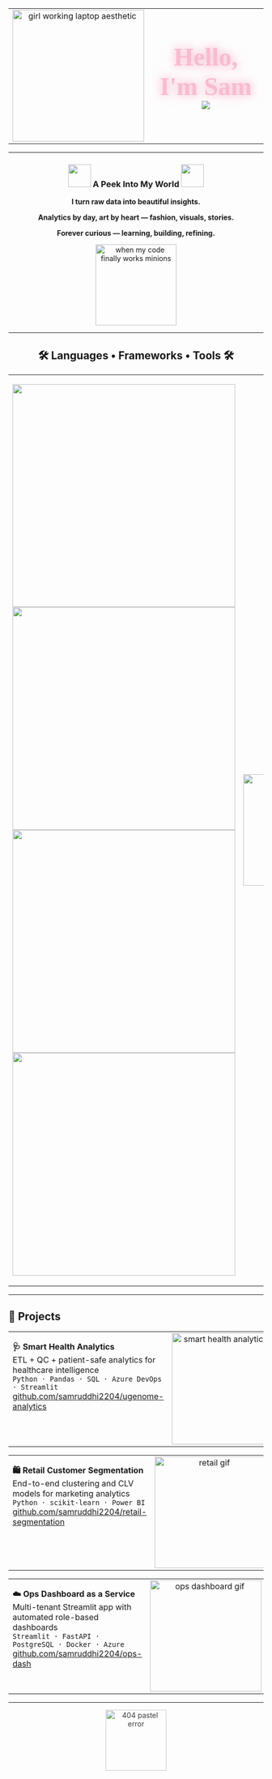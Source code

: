 <!-- 🌸 Samruddhi Wasnik – Final Soft Blush Edition GitHub README -->

<div align="center">

<table width="100%" style="border:none;">
<tr>
<td width="40%" align="center">
  <img src="https://media0.giphy.com/media/v1.Y2lkPWVjZjA1ZTQ3bTh1a2wwODB3N2U3eDduYzJ5ZXRrbHphNGRuMDNtdHB5M245cXBjNCZlcD12MV9naWZzX3JlbGF0ZWQmY3Q9Zw/S9RnJWRWoiRZlHgaHa/giphy.webp" width="260" alt="girl working laptop aesthetic"/>
</td>

<td width="60%" align="center" valign="middle">
  <h1 style="font-family:'Brush Script MT',cursive;font-size:50px;color:#F8BBD0;text-align:center;margin:0;text-shadow:0 0 15px rgba(248,187,208,0.9),0 0 25px rgba(248,187,208,0.6);">
    Hello, I'm Sam
  </h1>
  <img src="https://readme-typing-svg.herokuapp.com/?font=Plus+Jakarta+Sans&size=24&duration=4500&pause=800&color=E8A0BF&center=true&vCenter=true&width=720&lines=Data-driven+%7C+Design-minded+%7C+Always+curious;Turning+raw+data+into+stories+that+matter;Bridging+tech,+analytics,+and+fashion-tech+to+create+impact" />
</td>
</tr>
</table>

</div>

---

<h3 align="center">
  <img src="https://github.com/harshjuly12/harshjuly12/assets/112745312/39f604ab-0928-453b-b8af-ee382fdb48af" width="45">
  A Peek Into My World
  <img src="https://github.com/harshjuly12/harshjuly12/assets/112745312/39f604ab-0928-453b-b8af-ee382fdb48af" width="45">
</h3>

<p align="center"><b>I turn raw data into beautiful insights.</b></p>
<p align="center"><b>Analytics by day, art by heart — fashion, visuals, stories.</b></p>
<p align="center"><b>Forever curious — learning, building, refining.</b></p>

<p align="center">
  <img src="https://media.giphy.com/media/11vhCpFcD3um7m/giphy.gif" width="160" alt="when my code finally works minions"/>
</p>

---

<h2 align="center">🛠 Languages • Frameworks • Tools 🛠</h2>

<table align="center" style="border:none;">
<tr>
<td width="70%" align="center" valign="middle">

<!-- ✅ Clean 6-per-row icon layout -->
<img src="https://skillicons.dev/icons?i=python,js,ts,react,nodejs,express&perline=6" width="440"/><br>
<img src="https://skillicons.dev/icons?i=postgres,mysql,azure,aws,docker,git&perline=6" width="440"/><br>
<img src="https://skillicons.dev/icons?i=github,streamlit,flask,fastapi,pandas,html&perline=6" width="440"/><br>
<img src="https://skillicons.dev/icons?i=css,figma,vscode,powerbi,excel,jira&perline=6" width="440"/>

</td>

<td width="30%" align="center" valign="middle">
  <img src="https://media0.giphy.com/media/v1.Y2lkPWVjZjA1ZTQ3cG81YnZxYzl3bDZ2bXo4cjZ5cGt5aDRvY2l2YXpvamp5ZzNzNXZ6MSZlcD12MV9naWZzX3JlbGF0ZWQmY3Q9Zw/Y0b2MpUTfnrUa3jIM7/giphy.webp" width="220" alt="to-do list gif"/>
</td>
</tr>
</table>

---

<h2 align="left">🚀 Projects</h2>

<!-- SMART HEALTH ANALYTICS -->
<table align="center" width="100%" style="border:none;">
<tr>
<td width="70%" valign="top">

<b>🩺 Smart Health Analytics</b>  
ETL + QC + patient-safe analytics for healthcare intelligence  
<code>Python · Pandas · SQL · Azure DevOps · Streamlit</code>  
<a href="https://github.com/samruddhi2204/ugenome-analytics">github.com/samruddhi2204/ugenome-analytics</a>

</td>
<td width="30%" align="center">
  <img src="https://media3.giphy.com/media/v1.Y2lkPTc5MGI3NjExbzg1bTB5cWt2MGx1cTlndXZhanZ5OTI3cTl3dzBiMzd6dnZseWttdyZlcD12MV9naWZzX3NlYXJjaCZjdD1n/O5YEgIWPd2TlR6NHfg/100.webp" width="220" alt="smart health analytics gif"/>
</td>
</tr>
</table>

<!-- RETAIL -->
<table align="center" width="100%" style="border:none;">
<tr>
<td width="70%" valign="top">

<b>🛍 Retail Customer Segmentation</b>  
End-to-end clustering and CLV models for marketing analytics  
<code>Python · scikit-learn · Power BI</code>  
<a href="https://github.com/samruddhi2204/retail-segmentation">github.com/samruddhi2204/retail-segmentation</a>

</td>
<td width="30%" align="center">
  <img src="https://media4.giphy.com/media/v1.Y2lkPWVjZjA1ZTQ3cWN6dWc1NXM3bmNjNG9zZHBydmlhMGtzOHRzcDJlcG5rbXJnZGp3OCZlcD12MV9naWZzX3JlbGF0ZWQmY3Q9Zw/KbV4cctCmFfK8/giphy.webp" width="220" alt="retail gif"/>
</td>
</tr>
</table>

<!-- OPS -->
<table align="center" width="100%" style="border:none;">
<tr>
<td width="70%" valign="top">

<b>☁️ Ops Dashboard as a Service</b>  
Multi-tenant Streamlit app with automated role-based dashboards  
<code>Streamlit · FastAPI · PostgreSQL · Docker · Azure</code>  
<a href="https://github.com/samruddhi2204/ops-dash">github.com/samruddhi2204/ops-dash</a>

</td>
<td width="30%" align="center">
  <img src="https://media.giphy.com/media/5la8PeBorczY1XUPjn/giphy.gif" width="220" alt="ops dashboard gif"/>
</td>
</tr>
</table>

---

<!-- 🌸 Soft Pastel Single 404 (Elegant Fade) -->
<div align="center">
  <img src="https://media3.giphy.com/media/v1.Y2lkPTc5MGI3NjExdHJvZTE3ZGU5dnN4NWJtNTV2MHh1YWVrdHA1c2FmMjUzdzRldDEyaiZlcD12MV9pbnRlcm5hbF9naWZfYnlfaWQmY3Q9Zw/8L0Pky6C83SzkzU55a/giphy.gif" width="120" style="opacity:0.85;" alt="404 pastel error"/>
</div>
